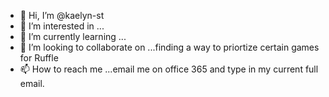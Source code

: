- 👋 Hi, I’m @kaelyn-st
- 👀 I’m interested in ...
- 🌱 I’m currently learning ...
- 💞️ I’m looking to collaborate on ...finding a way to priortize certain games for Ruffle
- 📫 How to reach me ...email me on office 365 and type in my current full email.

<!---
kaelyn-st/kaelyn-st is a ✨ special ✨ repository because its `README.md` (this file) appears on your GitHub profile.
You can click the Preview link to take a look at your changes.
--->
